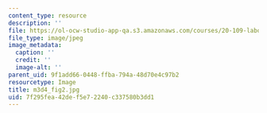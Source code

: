 ```yaml
---
content_type: resource
description: ''
file: https://ol-ocw-studio-app-qa.s3.amazonaws.com/courses/20-109-laboratory-fundamentals-in-biological-engineering-spring-2010/7f295fea42def5e72240c337580b3dd1_m3d4_fig2.jpg
file_type: image/jpeg
image_metadata:
  caption: ''
  credit: ''
  image-alt: ''
parent_uid: 9f1add66-0448-ffba-794a-48d70e4c97b2
resourcetype: Image
title: m3d4_fig2.jpg
uid: 7f295fea-42de-f5e7-2240-c337580b3dd1
---
```

